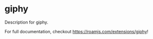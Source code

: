 # giphy
        
Description for giphy.
  
For full documentation, checkout https://roamjs.com/extensions/giphy!
